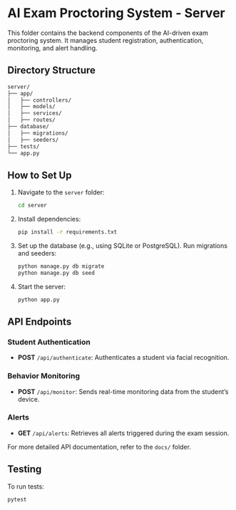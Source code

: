 # AI Exam Proctoring System - Server

This folder contains the backend components of the AI-driven exam proctoring system. It manages student registration, authentication, monitoring, and alert handling.

## Directory Structure

```bash
server/
├── app/
│   ├── controllers/
│   ├── models/
│   ├── services/
│   ├── routes/
├── database/
│   ├── migrations/
│   ├── seeders/
├── tests/
└── app.py
```

## How to Set Up

1. Navigate to the `server` folder:
   ```bash
   cd server
   ```

2. Install dependencies:
   ```bash
   pip install -r requirements.txt
   ```

3. Set up the database (e.g., using SQLite or PostgreSQL). Run migrations and seeders:
   ```bash
   python manage.py db migrate
   python manage.py db seed
   ```

4. Start the server:
   ```bash
   python app.py
   ```

## API Endpoints

### Student Authentication
- **POST** `/api/authenticate`: Authenticates a student via facial recognition.

### Behavior Monitoring
- **POST** `/api/monitor`: Sends real-time monitoring data from the student’s device.

### Alerts
- **GET** `/api/alerts`: Retrieves all alerts triggered during the exam session.

For more detailed API documentation, refer to the `docs/` folder.

## Testing

To run tests:
```bash
pytest
```
